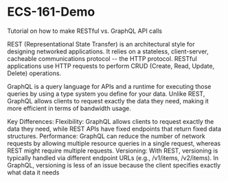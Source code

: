 # ECS-161-Demo
Tutorial on how to make RESTful vs. GraphQL API calls

REST (Representational State Transfer) is an architectural style for designing networked applications. It relies on a stateless, client-server, cacheable communications protocol -- the HTTP protocol. RESTful applications use HTTP requests to perform CRUD (Create, Read, Update, Delete) operations.

GraphQL is a query language for APIs and a runtime for executing those queries by using a type system you define for your data. Unlike REST, GraphQL allows clients to request exactly the data they need, making it more efficient in terms of bandwidth usage.

Key Differences:
  Flexibility: GraphQL allows clients to request exactly the data they need, while REST APIs have fixed endpoints that return fixed data structures.
  Performance: GraphQL can reduce the number of network requests by allowing multiple resource queries in a single request, whereas REST might require multiple requests.
  Versioning: With REST, versioning is typically handled via different endpoint URLs (e.g., /v1/items, /v2/items). In GraphQL, versioning is less of an issue because the client specifies exactly what data it needs
